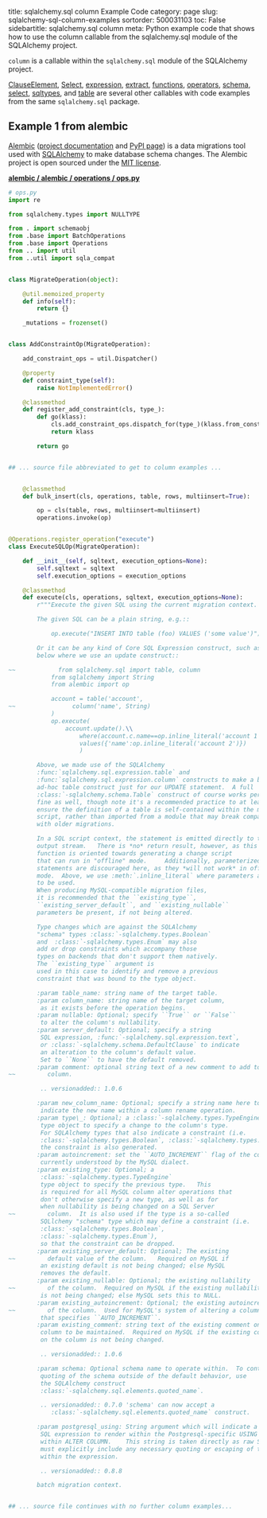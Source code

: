 title: sqlalchemy.sql column Example Code
category: page
slug: sqlalchemy-sql-column-examples
sortorder: 500031103
toc: False
sidebartitle: sqlalchemy.sql column
meta: Python example code that shows how to use the column callable from the sqlalchemy.sql module of the SQLAlchemy project.


`column` is a callable within the `sqlalchemy.sql` module of the SQLAlchemy project.

<a href="/sqlalchemy-sql-clauseelement-examples.html">ClauseElement</a>,
<a href="/sqlalchemy-sql-select-examples.html">Select</a>,
<a href="/sqlalchemy-sql-expression-examples.html">expression</a>,
<a href="/sqlalchemy-sql-extract-examples.html">extract</a>,
<a href="/sqlalchemy-sql-functions-examples.html">functions</a>,
<a href="/sqlalchemy-sql-operators-examples.html">operators</a>,
<a href="/sqlalchemy-sql-schema-examples.html">schema</a>,
<a href="/sqlalchemy-sql-select-examples.html">select</a>,
<a href="/sqlalchemy-sql-sqltypes-examples.html">sqltypes</a>,
and <a href="/sqlalchemy-sql-table-examples.html">table</a>
are several other callables with code examples from the same `sqlalchemy.sql` package.

## Example 1 from alembic
[Alembic](https://github.com/sqlalchemy/alembic)
([project documentation](https://alembic.sqlalchemy.org/) and
[PyPI page](https://pypi.org/project/alembic/))
is a data migrations tool used with [SQLAlchemy](/sqlalchemy.html) to make
database schema changes. The Alembic project is open sourced under the
[MIT license](https://github.com/sqlalchemy/alembic/blob/master/LICENSE).

[**alembic / alembic / operations / ops.py**](https://github.com/sqlalchemy/alembic/blob/master/alembic/operations/ops.py)

```python
# ops.py
import re

from sqlalchemy.types import NULLTYPE

from . import schemaobj
from .base import BatchOperations
from .base import Operations
from .. import util
from ..util import sqla_compat


class MigrateOperation(object):

    @util.memoized_property
    def info(self):
        return {}

    _mutations = frozenset()


class AddConstraintOp(MigrateOperation):

    add_constraint_ops = util.Dispatcher()

    @property
    def constraint_type(self):
        raise NotImplementedError()

    @classmethod
    def register_add_constraint(cls, type_):
        def go(klass):
            cls.add_constraint_ops.dispatch_for(type_)(klass.from_constraint)
            return klass

        return go


## ... source file abbreviated to get to column examples ...


    @classmethod
    def bulk_insert(cls, operations, table, rows, multiinsert=True):

        op = cls(table, rows, multiinsert=multiinsert)
        operations.invoke(op)


@Operations.register_operation("execute")
class ExecuteSQLOp(MigrateOperation):

    def __init__(self, sqltext, execution_options=None):
        self.sqltext = sqltext
        self.execution_options = execution_options

    @classmethod
    def execute(cls, operations, sqltext, execution_options=None):
        r"""Execute the given SQL using the current migration context.

        The given SQL can be a plain string, e.g.::

            op.execute("INSERT INTO table (foo) VALUES ('some value')")

        Or it can be any kind of Core SQL Expression construct, such as
        below where we use an update construct::

~~            from sqlalchemy.sql import table, column
            from sqlalchemy import String
            from alembic import op

            account = table('account',
~~                column('name', String)
            )
            op.execute(
                account.update().\\
                    where(account.c.name==op.inline_literal('account 1')).\\
                    values({'name':op.inline_literal('account 2')})
                    )

        Above, we made use of the SQLAlchemy
        :func:`sqlalchemy.sql.expression.table` and
        :func:`sqlalchemy.sql.expression.column` constructs to make a brief,
        ad-hoc table construct just for our UPDATE statement.  A full
        :class:`-sqlalchemy.schema.Table` construct of course works perfectly
        fine as well, though note it's a recommended practice to at least
        ensure the definition of a table is self-contained within the migration
        script, rather than imported from a module that may break compatibility
        with older migrations.

        In a SQL script context, the statement is emitted directly to the
        output stream.   There is *no* return result, however, as this
        function is oriented towards generating a change script
        that can run in "offline" mode.     Additionally, parameterized
        statements are discouraged here, as they *will not work* in offline
        mode.  Above, we use :meth:`.inline_literal` where parameters are
        to be used.
        When producing MySQL-compatible migration files,
        it is recommended that the ``existing_type``,
        ``existing_server_default``, and ``existing_nullable``
        parameters be present, if not being altered.

        Type changes which are against the SQLAlchemy
        "schema" types :class:`-sqlalchemy.types.Boolean`
        and  :class:`-sqlalchemy.types.Enum` may also
        add or drop constraints which accompany those
        types on backends that don't support them natively.
        The ``existing_type`` argument is
        used in this case to identify and remove a previous
        constraint that was bound to the type object.

        :param table_name: string name of the target table.
        :param column_name: string name of the target column,
         as it exists before the operation begins.
        :param nullable: Optional; specify ``True`` or ``False``
         to alter the column's nullability.
        :param server_default: Optional; specify a string
         SQL expression, :func:`-sqlalchemy.sql.expression.text`,
         or :class:`-sqlalchemy.schema.DefaultClause` to indicate
         an alteration to the column's default value.
         Set to ``None`` to have the default removed.
        :param comment: optional string text of a new comment to add to the
~~         column.

         .. versionadded:: 1.0.6

        :param new_column_name: Optional; specify a string name here to
         indicate the new name within a column rename operation.
        :param type\_: Optional; a :class:`-sqlalchemy.types.TypeEngine`
         type object to specify a change to the column's type.
         For SQLAlchemy types that also indicate a constraint (i.e.
         :class:`-sqlalchemy.types.Boolean`, :class:`-sqlalchemy.types.Enum`),
         the constraint is also generated.
        :param autoincrement: set the ``AUTO_INCREMENT`` flag of the column;
         currently understood by the MySQL dialect.
        :param existing_type: Optional; a
         :class:`-sqlalchemy.types.TypeEngine`
         type object to specify the previous type.   This
         is required for all MySQL column alter operations that
         don't otherwise specify a new type, as well as for
         when nullability is being changed on a SQL Server
~~         column.  It is also used if the type is a so-called
         SQLlchemy "schema" type which may define a constraint (i.e.
         :class:`-sqlalchemy.types.Boolean`,
         :class:`-sqlalchemy.types.Enum`),
         so that the constraint can be dropped.
        :param existing_server_default: Optional; The existing
~~         default value of the column.   Required on MySQL if
         an existing default is not being changed; else MySQL
         removes the default.
        :param existing_nullable: Optional; the existing nullability
~~         of the column.  Required on MySQL if the existing nullability
         is not being changed; else MySQL sets this to NULL.
        :param existing_autoincrement: Optional; the existing autoincrement
~~         of the column.  Used for MySQL's system of altering a column
         that specifies ``AUTO_INCREMENT``.
        :param existing_comment: string text of the existing comment on the
         column to be maintained.  Required on MySQL if the existing comment
         on the column is not being changed.

         .. versionadded:: 1.0.6

        :param schema: Optional schema name to operate within.  To control
         quoting of the schema outside of the default behavior, use
         the SQLAlchemy construct
         :class:`-sqlalchemy.sql.elements.quoted_name`.

         .. versionadded:: 0.7.0 'schema' can now accept a
            :class:`-sqlalchemy.sql.elements.quoted_name` construct.

        :param postgresql_using: String argument which will indicate a
         SQL expression to render within the Postgresql-specific USING clause
         within ALTER COLUMN.    This string is taken directly as raw SQL which
         must explicitly include any necessary quoting or escaping of tokens
         within the expression.

         .. versionadded:: 0.8.8

        batch migration context.


## ... source file continues with no further column examples...

```

